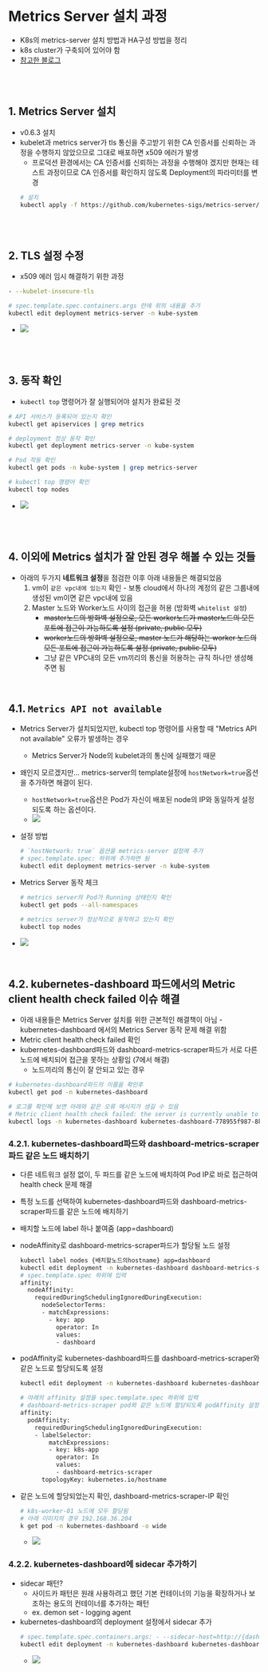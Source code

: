 # Metrics Server 설치 과정
* K8s의 metrics-server 설치 방법과 HA구성 방법을 정리
* k8s cluster가 구축되어 있어야 함
* [참고한 블로그](https://nangman14.tistory.com/81#3.%20Metrics-server%EB%A5%BC%20%EB%8D%94%20%EC%9E%98%20%EC%9D%B4%EC%9A%A9%ED%95%98%EA%B8%B0-1)

<br><br>

## 1. Metrics Server 설치
* v0.6.3 설치
* kubelet과 metrics server가 tls 통신을 주고받기 위한 CA 인증서를 신뢰하는 과정을 수행하지 않았으므로 그대로 배포하면 x509 에러가 발생
  * 프로덕션 환경에서는 CA 인증서를 신뢰하는 과정을 수행해야 겠지만 현재는 테스트 과정이므로 CA 인증서를 확인하지 않도록 Deployment의 파라미터를 변경
  ```sh
  # 설치
  kubectl apply -f https://github.com/kubernetes-sigs/metrics-server/releases/download/v0.7.0/components.yaml
  ```

<br><br>

## 2. TLS 설정 수정
* x509 에러 임시 해결하기 위한 과정
```sh
- --kubelet-insecure-tls
```

```sh
# spec.template.spec.containers.args 란에 위의 내용을 추가
kubectl edit deployment metrics-server -n kube-system
```
* ![](2024-11-29-10-12-28.png)


<br><br>

## 3. 동작 확인
* `kubectl top` 명령어가 잘 실행되어야 설치가 완료된 것
```sh
# API 서비스가 등록되어 있는지 확인
kubectl get apiservices | grep metrics

# deployment 정상 동작 확인
kubectl get deployment metrics-server -n kube-system

# Pod 작동 확인
kubectl get pods -n kube-system | grep metrics-server

# kubectl top 명령어 확인
kubectl top nodes
```
* ![](2024-12-09-20-36-23.png)

<br><br>

## 4. 이외에 Metrics 설치가 잘 안된 경우 해볼 수 있는 것들
* 아래의 두가지 **네트워크 설정**을 점검한 이후 아래 내용들은 해결되었음
  1. vm이 `같은 vpc내에 있는지` 확인 - 보통 cloud에서 하나의 계정의 같은 그룹내에 생성된 vm이면 같은 vpc내에 있음
  2. Master 노드와 Worker노드 사이의 접근을 허용 (방화벽 `whitelist 설정`)
     * ~~master노드의 방화벽 설정으로, 모든 worker노드가 master노드의 모든 포트에 접근이 가능하도록 설정 (private, public 모두)~~
     * ~~worker노드의 방화벽 설정으로, master 노드가 해당하는 worker 노드의 모든 포트에 접근이 가능하도록 설정 (private, public 모두)~~
     * 그냥 같은 VPC내의 모든 vm끼리의 통신을 허용하는 규칙 하나만 생성해 주면 됨

<br>

## 4.1. `Metrics API not available`
* Metrics Server가 설치되었지만, kubectl top 명령어를 사용할 때 "Metrics API not available" 오류가 발생하는 경우
  * Metrics Server가 Node의 kubelet과의 통신에 실패했기 때문

* 왜인지 모르겠지만... metrics-server의 template설정에 `hostNetwork=true`옵션을 추가하면 해결이 된다. 
  * `hostNetwork=true`옵션은 Pod가 자신이 배포된 node의 IP와 동일하게 설정되도록 하는 옵션이다.
  * ![](2024-12-10-23-18-29.png)
* 설정 방법
  ```sh
  # `hostNetwork: true` 옵션을 metrics-server 설정에 추가
  # spec.template.spec: 하위에 추가하면 됨
  kubectl edit deployment metrics-server -n kube-system
  ```
* Metrics Server 동작 체크
  ```sh
  # metrics server의 Pod가 Running 상태인지 확인
  kubectl get pods --all-namespaces
  ```

  ```sh
  # metrics server가 정상적으로 동작하고 있는지 확인
  kubectl top nodes
  ```
* ![](2024-12-10-23-23-14.png)


<br>

## 4.2. kubernetes-dashboard 파드에서의 Metric client health check failed 이슈 해결
* 아래 내용들은 Metrics Server 설치를 위한 근본적인 해결책이 아님 - kubernetes-dashboard 에서의 Metrics Server 동작 문제 해결 위함
* Metric client health check failed 확인
* kubernetes-dashboard파드와 dashboard-metrics-scraper파드가 서로 다른 노드에 배치되어 접근을 못하는 상황임 (7에서 해결)
  * 노드끼리의 통신이 잘 안되고 있는 경우
```sh
# kubernetes-dashboard파드의 이름을 확인후
kubectl get pod -n kubernetes-dashboard

# 로그를 확인해 보면 아래와 같은 오류 메시지가 생길 수 있음
# Metric client health check failed: the server is currently unable to handle the request (get services dashboard-metrics-scraper). Retrying in 30 seconds.
kubectl logs -n kubernetes-dashboard kubernetes-dashboard-778955f987-8kb47
```

### 4.2.1. kubernetes-dashboard파드와 dashboard-metrics-scraper파드 같은 노드 배치하기
* 다른 네트워크 설정 없이, 두 파드를 같은 노드에 배치하여 Pod IP로 바로 접근하여 health check 문제 해결
* 특정 노드를 선택하여 kubernetes-dashboard파드와 dashboard-metrics-scraper파드를 같은 노드에 배치하기
* 배치할 노드에 label 하나 붙여줌 (app=dashboard)
* nodeAffinity로 dashboard-metrics-scraper파드가 할당될 노드 설정
  ```sh
  kubectl label nodes {배치할노드의hostname} app=dashboard
  kubectl edit deployment -n kubernetes-dashboard dashboard-metrics-scraper
  # spec.template.spec 하위에 입력
  affinity:
    nodeAffinity:
      requiredDuringSchedulingIgnoredDuringExecution:
        nodeSelectorTerms:
        - matchExpressions:
          - key: app
            operator: In
            values:
            - dashboard
  ```

* podAffinity로 kubernetes-dashboard파드를 dashboard-metrics-scraper와 같은 노드로 할당되도록 설정
  ```sh
  kubectl edit deployment -n kubernetes-dashboard kubernetes-dashboard

  # 아래의 affinity 설정을 spec.template.spec 하위에 입력
  # dashboard-metrics-scraper pod와 같은 노드에 할당되도록 podAffinity 설정
  affinity:
    podAffinity:
      requiredDuringSchedulingIgnoredDuringExecution:
      - labelSelector:
          matchExpressions:
          - key: k8s-app
            operator: In
            values:
            - dashboard-metrics-scraper
        topologyKey: kubernetes.io/hostname
  ```

* 같은 노드에 할당되었는지 확인, dashboard-metrics-scraper-IP 확인
  ```sh
  # k8s-worker-01 노드에 모두 할당됨
  # 아래 이미지의 경우 192.168.36.204
  k get pod -n kubernetes-dashboard -o wide
  ```
  * ![](2024-12-09-20-52-30.png)

### 4.2.2. kubernetes-dashboard에 sidecar 추가하기
* sidecar 패턴?
  * 사이드카 패턴은 원래 사용하려고 했던 기본 컨테이너의 기능을 확장하거나 보조하는 용도의 컨테이너를 추가하는 패턴
  * ex. demon set - logging agent
* kubernetes-dashboard의 deployment 설정에서 sidecar 추가
  ```sh
  # spec.template.spec.containers.args: - --sidecar-host=http://{dashboard-metrics-scraper-IP}:8000
  kubectl edit deployment -n kubernetes-dashboard kubernetes-dashboard
  ```
  * ![](2024-12-09-21-01-55.png)
